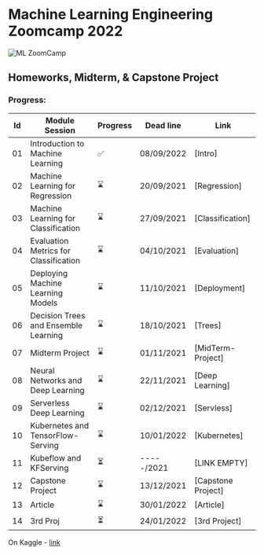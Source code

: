 # Machine Learning Engineering Zoomcamp 2022

![ML ZoomCamp](https://github.com/alexeygrigorev/mlbookcamp-code/raw/master/images/zoomcamp.jpg)

## Homeworks, Midterm, & Capstone Project
### Progress:
| Id | Module Session                                | Progress | Dead line    | Link               | 
|----|-----------------------------------------------|----------|--------------|--------------------|
|01  | Introduction to Machine Learning              | :white_check_mark:     | 08/09/2022   | [Intro] |
|02  | Machine Learning for Regression               | ⌛     | 20/09/2021   | [Regression]|
|03  | Machine Learning for Classification           | ⌛     | 27/09/2021   | [Classification]|
|04  | Evaluation Metrics for Classification         | ⌛     | 04/10/2021   | [Evaluation]|
|05  | Deploying Machine Learning Models             | ⌛     | 11/10/2021   | [Deployment]|
|06  | Decision Trees and Ensemble Learning          | ⌛     | 18/10/2021   | [Trees]|
|07  | Midterm Project                               | ⌛     | 01/11/2021   | [MidTerm-Project]|
|08  | Neural Networks and Deep Learning             | ⌛     | 22/11/2021   | [Deep Learning]|
|09  | Serverless Deep Learning                      | ⌛     | 02/12/2021   | [Servless]|
|10  | Kubernetes and TensorFlow-Serving             | ⌛     | 10/01/2022   | [Kubernetes]|
|11  | Kubeflow and KFServing                        | ⏳     | -----/2021   | [LINK EMPTY]|
|12  | Capstone Project                              | ⌛     | 13/12/2021   | [Capstone Project]|
|13  | Article                                       | ⌛     | 30/01/2022   | [Article]|
|14  | 3rd Proj                                      | ⏳     | 24/01/2022   | [3rd Project]|

On Kaggle - [link](https://www.kaggle.com/ksyuleg)